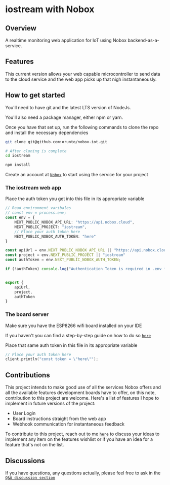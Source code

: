 # iostream with Nobox

## Overview
A realtime monitoring web application for IoT using Nobox backend-as-a-service.

## Features
This current version allows your web capable microcontroller to send data to the cloud service and the web app picks up that nigh instantaneously.

## How to get started
You'll need to have git and the latest LTS version of NodeJs.

You'll also need a package manager, either npm or yarn.

Once you have that set up, run the following commands to clone the repo and install the necessary dependencies

```bash
git clone git@github.com:orunto/nobox-iot.git

# After cloning is complete
cd iostream

npm install
```

Create an account at [`Nobox`](https://nobox.cloud) to start using the service for your project
### The iostream web app
Place the auth token you get into this file in its appropriate variable
```typescript
// Read environment varibales
// const env = process.env;
const env = {
    NEXT_PUBLIC_NOBOX_API_URL: "https://api.nobox.cloud",
    NEXT_PUBLIC_PROJECT: "iostream",
    // Place your auth token here
    NEXT_PUBLIC_NOBOX_AUTH_TOKEN: "here"
}

const apiUrl = env.NEXT_PUBLIC_NOBOX_API_URL || "https://api.nobox.cloud";
const project = env.NEXT_PUBLIC_PROJECT || "iostream"
const authToken = env.NEXT_PUBLIC_NOBOX_AUTH_TOKEN;

if (!authToken) console.log("Authentication Token is required in .env file");


export {
    apiUrl,
    project,
    authToken
}
```

### The board server
Make sure you have the ESP8266 wifi board installed on your IDE

If you haven't you can find a step-by-step guide on how to do so [`here`](https://randomnerdtutorials.com/how-to-install-esp8266-board-arduino-ide/)

Place that same auth token in this file in its appropriate variable
```C
// Place your auth token here
client.println("const token = \"here\"");
```

## Contributions
This project intends to make good use of all the services Nobox offers and all the available features development boards have to offer, on this note, contribution to this project are welcome. Here's a list of features I hope to implement in future versions of the project:

<ul>
    <li>User Login</li>
    <li>Board instructions straight from the web app</li>
    <li>Webhook communication for instantaneous feedback</li>
</ul>

To contribute to this project, reach out to me [`here`](https://github.com/orunto/nobox-iot/discussions/new?category=ideas) to discuss your ideas to implement any item on the features wishlist or if you have an idea for a feature that's not on the list.


## Discussions
If you have questions, any questions actually, please feel free to ask in the [`Q&A discussion section`](https://github.com/orunto/nobox-iot/discussions/new?category=q-a)